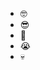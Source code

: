 - 🤓 
- 😎
- 🤙
- 😭
- 💀
<!---
reki7331/reki7331 is a ✨ special ✨ repository because its `README.md` (this file) appears on your GitHub profile.
You can click the Preview link to take a look at your changes.
--->
